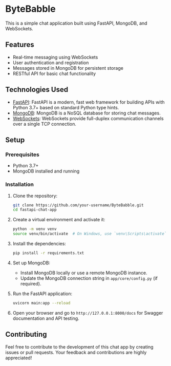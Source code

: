 # ByteBabble

This is a simple chat application built using FastAPI, MongoDB, and WebSockets.

## Features

- Real-time messaging using WebSockets
- User authentication and registration
- Messages stored in MongoDB for persistent storage
- RESTful API for basic chat functionality

## Technologies Used

- [FastAPI](https://fastapi.tiangolo.com/): FastAPI is a modern, fast web framework for building APIs with Python 3.7+ based on standard Python type hints.
- [MongoDB](https://www.mongodb.com/): MongoDB is a NoSQL database for storing chat messages.
- [WebSockets](https://developer.mozilla.org/en-US/docs/Web/API/WebSockets_API): WebSockets provide full-duplex communication channels over a single TCP connection.

## Setup

### Prerequisites

- Python 3.7+
- MongoDB installed and running

### Installation

1. Clone the repository:

    ```bash
    git clone https://github.com/your-username/ByteBabble.git
    cd fastapi-chat-app
    ```

2. Create a virtual environment and activate it:

    ```bash
    python -m venv venv
    source venv/bin/activate  # On Windows, use `venv\Scripts\activate`
    ```

3. Install the dependencies:

    ```bash
    pip install -r requirements.txt
    ```

4. Set up MongoDB:
    - Install MongoDB locally or use a remote MongoDB instance.
    - Update the MongoDB connection string in `app/core/config.py` (if required).

5. Run the FastAPI application:

    ```bash
    uvicorn main:app --reload
    ```

6. Open your browser and go to `http://127.0.0.1:8000/docs` for Swagger documentation and API testing.

## Contributing

Feel free to contribute to the development of this chat app by creating issues or pull requests. Your feedback and contributions are highly appreciated!
